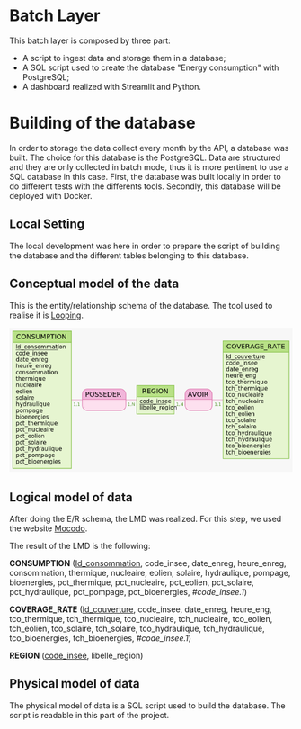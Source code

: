 # Batch Layer

This batch layer is composed by three part:
- A script to ingest data and storage them in a database;
- A SQL script used to create the database "Energy consumption" with PostgreSQL;
- A dashboard realized with Streamlit and Python.

# Building of the database

In order to storage the data collect every month by the API, a database was built. The choice for this database is the PostgreSQL.
Data are structured and they are only collected in batch mode, thus it is more pertinent to use a SQL database in this case.
First, the database was built locally in order to do different tests with the differents tools. Secondly, this database will be deployed with Docker.

## Local Setting

The local development was here in order to prepare the script of building the database and the different tables belonging to this database.

## Conceptual model of the data

This is the entity/relationship schema of the database. The tool used to realise it is [Looping](https://www.looping-mcd.fr/).

![ER_Schema_Database](images/ER_Energy_Consumption.png)

## Logical model of data

After doing the E/R schema, the LMD was realized. For this step, we used the website [Mocodo](https://www.mocodo.net/).

The result of the LMD is the following:

**CONSUMPTION** (<ins>Id_consommation</ins>, code_insee, date_enreg, heure_enreg, consommation, thermique, nucleaire, eolien, solaire, hydraulique, pompage, bioenergies, pct_thermique, pct_nucleaire, pct_eolien, pct_solaire, pct_hydraulique, pct_pompage, pct_bioenergies, _#code_insee.1_)<br>

**COVERAGE_RATE** (<ins>Id_couverture</ins>, code_insee, date_enreg, heure_eng, tco_thermique, tch_thermique, tco_nucleaire, tch_nucleaire, tco_eolien, tch_eolien, tco_solaire, tch_solaire, tco_hydraulique, tch_hydraulique, tco_bioenergies, tch_bioenergies, _#code_insee.1_)<br>

**REGION** (<ins>code_insee</ins>, libelle_region)

## Physical model of data

The physical model of data is a SQL script used to build the database. The script is readable in this part of the project. 